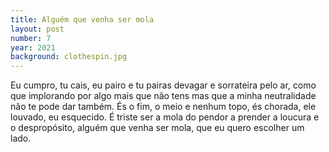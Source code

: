 ```yaml
---
title: Alguém que venha ser mola
layout: post
number: 7
year: 2021
background: clothespin.jpg
---
```


Eu cumpro, tu cais, eu pairo e tu pairas devagar e sorrateira pelo ar, como que implorando por algo mais que não tens mas que a minha neutralidade não te pode dar também. És o fim, o meio e nenhum topo, és chorada, ele louvado, eu esquecido. É triste ser a mola do pendor a prender a loucura e o despropósito, alguém que venha ser mola, que eu quero escolher um lado.
